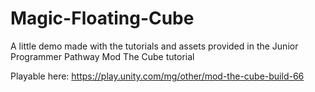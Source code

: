 # Magic-Floating-Cube
 
A little demo made with the tutorials and assets provided in the Junior Programmer Pathway Mod The Cube tutorial

Playable here:
https://play.unity.com/mg/other/mod-the-cube-build-66
